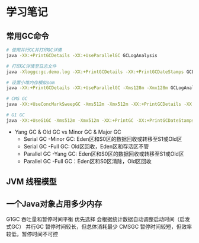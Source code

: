 # 学习笔记

## 常用GC命令

``` bash
# 使用并行GC并打印GC详情
java -XX:+PrintGCDetails -XX:+UseParallelGC GCLogAnalysis

# 打印GC详情至日志文件
java -Xloggc:gc.demo.log -XX:+PrintGCDetails -XX:+PrintGCDateStamps GCLogAnalysis

# 设置小堆内存模拟oom
java -XX:+PrintGCDetails -XX:+UseParallelGC -Xms128m -Xmx128m GCLogAnalysis

# CMS GC
java -XX:+UseConcMarkSweepGC -Xms512m -Xmx512m -XX:+PrintGCDetails -XX:+PrintGCDateStamps GCLogAnalysis

# G1 GC
java -XX:+UseG1GC -Xms512m -Xmx512m -XX:+PrintGC -XX:+PrintGCDateStamps GCLogAnalysis
```

- Yang GC & Old GC vs Minor GC & Major GC
  - Serial GC -Minor GC: Eden区和S0区的数据回收或转移至S1或Old区
  - Serial GC -Full GC: Old区回收，Eden区和存活区不管
  - Parallel GC -Yang GC: Eden区和S0区的数据回收或转移至S1或Old区
  - Parallel GC -Full GC：Eden区和S0区清除，Old区回收

## JVM 线程模型


## 一个Java对象占用多少内存
G1GC 吞吐量和暂停时间平衡 优先选择 会根据统计数据自动调整启动时间（启发式GC）
并行GC 暂停时间较长，但总体消耗最少
CMSGC 暂停时间较短，但效率较低，暂停时间不可控

